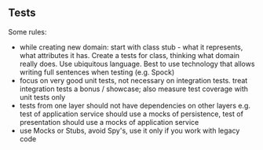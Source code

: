 ## Tests

Some rules:
 - while creating new domain: start with class stub - what it represents, what attributes it has. Create a tests for class, thinking what domain really does. Use ubiquitous language. Best to use technology that allows writing full sentences when testing (e.g. Spock)
 - focus on very good unit tests, not necessary on integration tests. treat integration tests a bonus / showcase; also measure test coverage with unit tests only
 - tests from one layer should not have dependencies on other layers e.g. test of application service should use a mocks of persistence, test of presentation should use a mocks of application service
 - use Mocks or Stubs, avoid Spy's, use it only if you work with legacy code